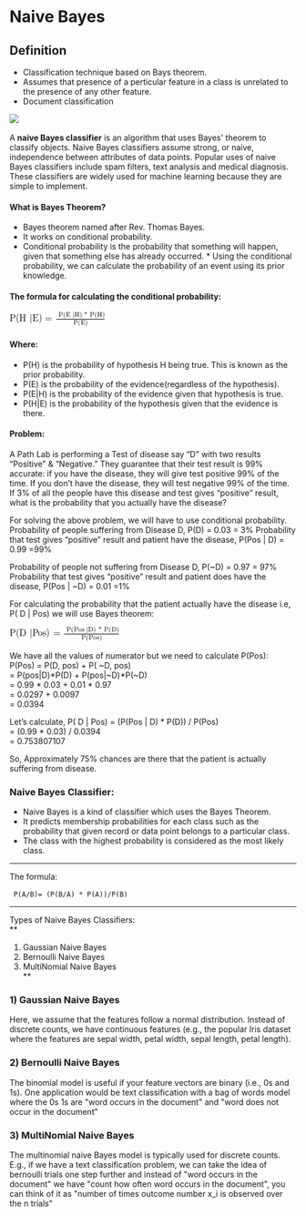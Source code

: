 # Naive Bayes
## Definition
* Classification technique based on Bays theorem.
* Assumes that presence of a perticular feature in a class is unrelated to the presence of any other feature.
* Document classification
<img src="https://github.com/iAmKankan/MachineLearning_With_Python/blob/master/Naive%20Bayes/nb.png?raw=true">


A **naive Bayes classifier** is an algorithm that uses Bayes' theorem to classify objects. Naive Bayes classifiers assume strong, or naive, independence between attributes of data points. Popular uses of naive Bayes classifiers include spam filters, text analysis and medical diagnosis. These classifiers are widely used for machine learning because they are simple to implement.

#### What is Bayes Theorem?
* Bayes theorem named after Rev. Thomas Bayes. 
* It works on conditional probability. 
* Conditional probability is the probability that something will happen, given that something else has already occurred. * Using the conditional probability, we can calculate the probability of an event using its prior knowledge.

#### The formula for calculating the conditional probability:

<img src="https://github.com/arijitBhadraMP/MachineLearningAndAI/blob/master/bayes1.png?raw=true">

#### Where:

* P(H) is the probability of hypothesis H being true. This is known as the prior probability.
* P(E) is the probability of the evidence(regardless of the hypothesis).
* P(E|H) is the probability of the evidence given that hypothesis is true.
* P(H|E) is the probability of the hypothesis given that the evidence is there.

#### Problem:

A Path Lab is performing a Test of disease say “D” with two results “Positive” & “Negative.” They guarantee that their test result is 99% accurate: if you have the disease, they will give test positive 99% of the time. If you don’t have the disease, they will test negative 99% of the time. If 3% of all the people have this disease and test gives “positive” result, what is the probability that you actually have the disease?

For solving the above problem, we will have to use conditional probability.
Probability of people suffering from Disease D, P(D) = 0.03 = 3%
Probability that test gives “positive” result and patient have the disease, P(Pos | D) = 0.99 =99%

Probability of people not suffering from Disease D, P(~D) = 0.97 = 97%
Probability that test gives “positive” result and patient does have the disease, P(Pos | ~D) = 0.01 =1%

For calculating the probability that the patient actually have the disease i.e, P( D | Pos) we will use Bayes theorem:


<img src="https://github.com/arijitBhadraMP/MachineLearningAndAI/blob/master/bayes2.png?raw=true">

 

We have all the values of numerator but we need to calculate P(Pos):         
P(Pos) = P(D, pos) + P( ~D, pos)        
= P(pos|D)*P(D) + P(pos|~D)*P(~D)            
= 0.99 * 0.03 + 0.01 * 0.97               
= 0.0297 + 0.0097            
= 0.0394               
         
Let’s calculate, P( D | Pos) = (P(Pos | D) * P(D)) / P(Pos)                  
= (0.99 * 0.03) / 0.0394              
= 0.753807107                    

So, Approximately 75% chances are there that the patient is actually suffering from disease.                

### Naive Bayes Classifier:

* Naive Bayes is a kind of classifier which uses the Bayes Theorem. 
* It predicts membership probabilities for each class such as the probability that given record or data point belongs to a particular class.  
* The class with the highest probability is considered as the most likely class.

---

The formula:
```
 P(A/B)= (P(B/A) * P(A))/P(B)
```

---



Types of Naive Bayes Classifiers:             
**
 1)  Gaussian Naive Bayes      
 2)  Bernoulli Naive Bayes     
 3)  MultiNomial Naive Bayes        
**
### 1)  Gaussian Naive Bayes      
Here, we assume that the features follow a normal distribution. Instead of discrete counts, we have continuous features (e.g., the popular Iris dataset where the features are sepal width, petal width, sepal length, petal length).

### 2)  Bernoulli Naive Bayes    
The binomial model is useful if your feature vectors are binary (i.e., 0s and 1s). One application would be text classification with a bag of words model where the 0s 1s are "word occurs in the document" and "word does not occur in the document"

### 3)  MultiNomial Naive Bayes 
The multinomial naive Bayes model is typically used for discrete counts. E.g., if we have a text classification problem, we can take the idea of bernoulli trials one step further and instead of "word occurs in the document" we have "count how often word occurs in the document", you can think of it as "number of times outcome number x_i is observed over the n trials"






